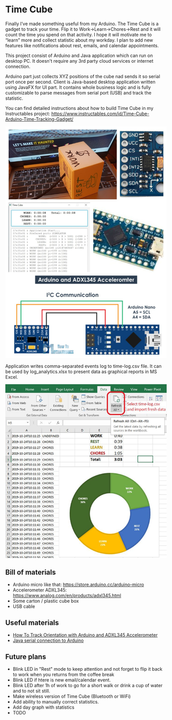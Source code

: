 # Time Cube
Finally I’ve made something useful from my Arduino. The Time Cube is a gadget to track your time. Flip it to Work->Learn->Chores->Rest and it will count the time you spend on that activity. I hope it will motivate me to “learn” more and collect statistic about my workday. I plan to add new features like notifications about rest, emails, and calendar appointments.

This project consist of Arduino and Java application which can run on desktop PC. It doesn't require any 3rd party cloud services or internet connection.

Arduino part just collects XYZ positions of the cube nad sends it so serial port once per second. Client is Java-based desktop application written using JavaFX for UI part. It contains whole business logic and is fully customizable to parse messages from serial port (USB) and track the statistic.

You can find detailed instructions about how to build Time Cube in my Instructables project: https://www.instructables.com/id/Time-Cube-Arduino-Time-Tracking-Gadget/

![Time Cube](time_cube.jpg?raw=true "Time Cube in action")

Application writes comma-separated events log to time-log.csv file. It can be used by log_analytics.xlsx to present data as graphical reports in MS Excel.

![log_analytics.xlsx](excell_analytics.jpg?raw=true "log_analytics.xlsx")

## Bill of materials
* Arduino micro like that: https://store.arduino.cc/arduino-micro
* Accelerometer ADXL345: https://www.analog.com/en/products/adxl345.html
* Some carton / plastic cube box
* USB cable

## Useful materials
* [How To Track Orientation with Arduino and ADXL345 Accelerometer](https://howtomechatronics.com/tutorials/arduino/how-to-track-orientation-with-arduino-and-adxl345-accelerometer)
* [Java serial connection to Arduino](https://playground.arduino.cc/Interfacing/Java/)

## Future plans
* Blink LED in "Rest" mode to keep attention and not forget to flip it back to work when you returns from the coffee break
* Blink LED if htere is new email/calendar event.
* Blink LED after 1h of work to go for a short walk or drink a cup of water and to not sit still.
* Make wireless version of Time Cube (Bluetooth or WiFi)
* Add ability to manually correct statistics.
* Add day graph with statistics
* TODO
